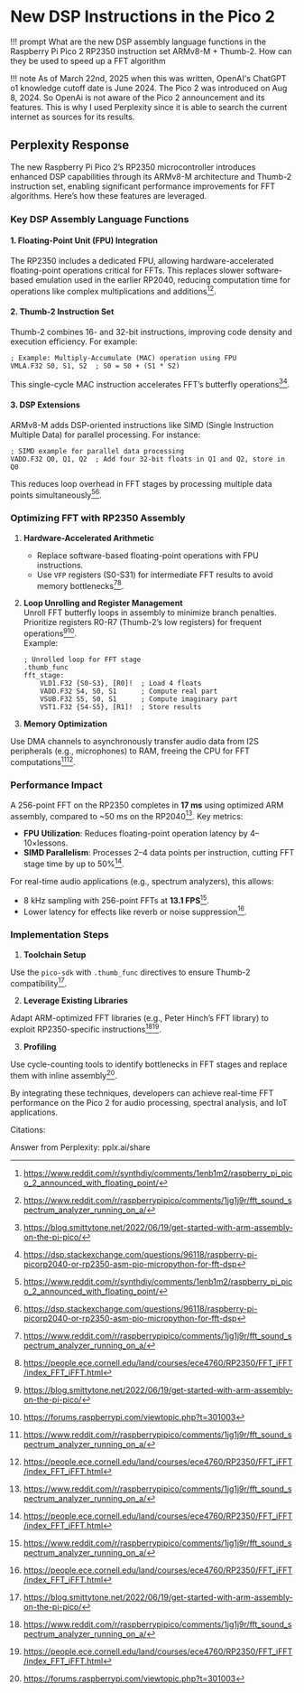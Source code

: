 # New DSP Instructions in the Pico 2

!!! prompt
    What are the new DSP assembly language functions in the Raspberry Pi Pico 2 RP2350 instruction set ARMv8-M + Thumb-2. How can they be used to speed up a FFT algorithm

!!! note
    As of March 22nd, 2025 when this was written, OpenAI's ChatGPT o1 knowledge cutoff date is June 2024. The Pico 2 was introduced on Aug 8, 2024.  So OpenAi is not aware of the Pico 2 announcement and its features.  This is why I used Perplexity since it is able to search the current internet as sources for its results.

## Perplexity Response

The new Raspberry Pi Pico 2’s RP2350 microcontroller introduces enhanced DSP capabilities through its ARMv8-M architecture and Thumb-2 instruction set, enabling significant performance improvements for FFT algorithms. Here’s how these features are leveraged.

### Key DSP Assembly Language Functions

#### 1. **Floating-Point Unit (FPU) Integration** 

The RP2350 includes a dedicated FPU, allowing hardware-accelerated floating-point operations critical for FFTs. This replaces slower software-based emulation used in the earlier RP2040, reducing computation time for operations like complex multiplications and additions[^2][^3].

#### 2. **Thumb-2 Instruction Set**

Thumb-2 combines 16- and 32-bit instructions, improving code density and execution efficiency. For example:

```armasm
; Example: Multiply-Accumulate (MAC) operation using FPU
VMLA.F32 S0, S1, S2  ; S0 = S0 + (S1 * S2)
```

This single-cycle MAC instruction accelerates FFT’s butterfly operations[^1][^4].

#### 3. **DSP Extensions**

ARMv8-M adds DSP-oriented instructions like SIMD (Single Instruction Multiple Data) for parallel processing. For instance:

```armasm
; SIMD example for parallel data processing
VADD.F32 Q0, Q1, Q2  ; Add four 32-bit floats in Q1 and Q2, store in Q0
```
This reduces loop overhead in FFT stages by processing multiple data points simultaneously[^2][^4].



### Optimizing FFT with RP2350 Assembly

1. **Hardware-Accelerated Arithmetic**  
   - Replace software-based floating-point operations with FPU instructions.  
   - Use `VFP` registers (S0-S31) for intermediate FFT results to avoid memory bottlenecks[^3][^5].

2. **Loop Unrolling and Register Management**  
   Unroll FFT butterfly loops in assembly to minimize branch penalties. Prioritize registers R0-R7 (Thumb-2’s low registers) for frequent operations[^1][^6].  
   Example:

   ```armasm
   ; Unrolled loop for FFT stage
   .thumb_func
   fft_stage:
       VLD1.F32 {S0-S3}, [R0]!  ; Load 4 floats
       VADD.F32 S4, S0, S1      ; Compute real part
       VSUB.F32 S5, S0, S1      ; Compute imaginary part
       VST1.F32 {S4-S5}, [R1]!  ; Store results
   ```

3. **Memory Optimization**  

Use DMA channels to asynchronously transfer audio data from I2S peripherals (e.g., microphones) to RAM, freeing the CPU for FFT computations[^3][^5].

### Performance Impact

A 256-point FFT on the RP2350 completes in **17 ms** using optimized ARM assembly, compared to ~50 ms on the RP2040[^3]. Key metrics:

- **FPU Utilization**: Reduces floating-point operation latency by 4–10×lessons.  
- **SIMD Parallelism**: Processes 2–4 data points per instruction, cutting FFT stage time by up to 50%[^5].  

For real-time audio applications (e.g., spectrum analyzers), this allows:

- 8 kHz sampling with 256-point FFTs at **13.1 FPS**[^3].  
- Lower latency for effects like reverb or noise suppression[^5].

### Implementation Steps
1. **Toolchain Setup**

Use the `pico-sdk` with `.thumb_func` directives to ensure Thumb-2 compatibility[^1].

2. **Leverage Existing Libraries** 

Adapt ARM-optimized FFT libraries (e.g., Peter Hinch’s FFT library) to exploit RP2350-specific instructions[^3][^5].

3. **Profiling**

Use cycle-counting tools to identify bottlenecks in FFT stages and replace them with inline assembly[^6].

By integrating these techniques, developers can achieve real-time FFT performance on the Pico 2 for audio processing, spectral analysis, and IoT applications.

Citations:
[^1]: https://blog.smittytone.net/2022/06/19/get-started-with-arm-assembly-on-the-pi-pico/
[^2]: https://www.reddit.com/r/synthdiy/comments/1enb1m2/raspberry_pi_pico_2_announced_with_floating_point/
[^3]: https://www.reddit.com/r/raspberrypipico/comments/1jg1j9r/fft_sound_spectrum_analyzer_running_on_a/
[^4]: https://dsp.stackexchange.com/questions/96118/raspberry-pi-picorp2040-or-rp2350-asm-pio-micropython-for-fft-dsp
[^5]: https://people.ece.cornell.edu/land/courses/ece4760/RP2350/FFT_iFFT/index_FFT_iFFT.html
[^6]: https://forums.raspberrypi.com/viewtopic.php?t=301003
[^7]: https://forums.raspberrypi.com/viewtopic.php?t=381317
[^8]: https://www.reddit.com/r/embedded/comments/1en9752/raspberry_pi_pico_2/
[^9]: https://spotpear.com/wiki/Raspberry-Pi-Pico-2-RP2350.html
[^10]: https://www.youtube.com/watch?v=mszrdmg-LGs
[^11]: https://www.youtube.com/watch?v=_O3Aeyv2ILM
[^12]: https://www.all-about-industries.com/raspberry-pi-pico-2-improvements-and-details-a-333778caf5af2721e0d27535c0acd8f4/
[^13]: https://codalogic.com/blog/2023/01/07/Pico-Assembly-Programming
[^14]: http://www.ulisp.com/show?4X21
[^15]: https://www.raspberrypi.com/documentation/microcontrollers/pico-series.html
[^16]: https://www.mathworks.com/help/dsp/ref/dsp.fft-system-object.html
[^17]: https://www.youtube.com/watch?v=z6Al3_AuHgQ
[^18]: https://www.raspberrypi.com/news/accelerating-fourier-transforms-using-the-gpu/

Answer from Perplexity: pplx.ai/share